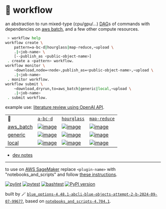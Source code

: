 # 📜 workflow

an abstraction to run mixed-type (cpu/gpu/...) [DAG](https://networkx.org/documentation/stable/reference/classes/digraph.html)s of commands with dependencies on [aws batch](https://aws.amazon.com/batch/), and a few other compute resources.

```bash
 > workflow help
workflow create \
	pattern=a-bc-d|hourglass|map-reduce,~upload \
	.|<job-name> \
	[--publish_as <public-object-name>]
 . create a <pattern> workflow.
workflow monitor \
	~download,node=<node>,publish_as=<public-object-name>,~upload \
	.|<job-name>
 . monitor workflow.
workflow submit \
	~download,dryrun,to=aws_batch|generic|local,~upload \
	.|<job-name>
 . submit workflow.
```

example use: [literature review using OpenAI API](https://github.com/kamangir/openai-commands/tree/main/openai_commands/literature_review).

|   |   |   |   |
| --- | --- | --- | --- |
| 📜 | [`a-bc-d`](./patterns/a-bc-d.dot) | [`hourglass`](./patterns/hourglass.dot) | [`map-reduce`](./patterns/map-reduce.dot) |
| [aws_batch](./runners/aws_batch.py) | [![image](https://kamangir-public.s3.ca-central-1.amazonaws.com/aws_batch-a-bc-d/workflow.gif?raw=true&random=YMLqSsMAlRKXoi7k)](https://kamangir-public.s3.ca-central-1.amazonaws.com/aws_batch-a-bc-d/workflow.gif?raw=true&random=YMLqSsMAlRKXoi7k) | [![image](https://kamangir-public.s3.ca-central-1.amazonaws.com/aws_batch-hourglass/workflow.gif?raw=true&random=gv16UsAiyDiNvjzF)](https://kamangir-public.s3.ca-central-1.amazonaws.com/aws_batch-hourglass/workflow.gif?raw=true&random=gv16UsAiyDiNvjzF) | [![image](https://kamangir-public.s3.ca-central-1.amazonaws.com/aws_batch-map-reduce/workflow.gif?raw=true&random=viCPR5ABBKelADRo)](https://kamangir-public.s3.ca-central-1.amazonaws.com/aws_batch-map-reduce/workflow.gif?raw=true&random=viCPR5ABBKelADRo) |
| [generic](./runners/generic.py) | [![image](https://kamangir-public.s3.ca-central-1.amazonaws.com/generic-a-bc-d/workflow.gif?raw=true&random=SHwMLMbAjFJxxMC0)](https://kamangir-public.s3.ca-central-1.amazonaws.com/generic-a-bc-d/workflow.gif?raw=true&random=SHwMLMbAjFJxxMC0) | [![image](https://kamangir-public.s3.ca-central-1.amazonaws.com/generic-hourglass/workflow.gif?raw=true&random=OJn4WI5T30ApCQTP)](https://kamangir-public.s3.ca-central-1.amazonaws.com/generic-hourglass/workflow.gif?raw=true&random=OJn4WI5T30ApCQTP) | [![image](https://kamangir-public.s3.ca-central-1.amazonaws.com/generic-map-reduce/workflow.gif?raw=true&random=vppoqb5QOWQp8aIQ)](https://kamangir-public.s3.ca-central-1.amazonaws.com/generic-map-reduce/workflow.gif?raw=true&random=vppoqb5QOWQp8aIQ) |
| [local](./runners/local.py) | [![image](https://kamangir-public.s3.ca-central-1.amazonaws.com/local-a-bc-d/workflow.gif?raw=true&random=CVxWPhk68i9EARjy)](https://kamangir-public.s3.ca-central-1.amazonaws.com/local-a-bc-d/workflow.gif?raw=true&random=CVxWPhk68i9EARjy) | [![image](https://kamangir-public.s3.ca-central-1.amazonaws.com/local-hourglass/workflow.gif?raw=true&random=F8YLOnSzYbchxi0y)](https://kamangir-public.s3.ca-central-1.amazonaws.com/local-hourglass/workflow.gif?raw=true&random=F8YLOnSzYbchxi0y) | [![image](https://kamangir-public.s3.ca-central-1.amazonaws.com/local-map-reduce/workflow.gif?raw=true&random=Y2uEqPIrzJcJzn9c)](https://kamangir-public.s3.ca-central-1.amazonaws.com/local-map-reduce/workflow.gif?raw=true&random=Y2uEqPIrzJcJzn9c) |

- [dev notes](https://arash-kamangir.medium.com/%EF%B8%8F-openai-experiments-54-e49117dc69ef)

---

to use on [AWS SageMaker](https://aws.amazon.com/sagemaker/) replace `<plugin-name>` with "notebooks_and_scripts" and follow [these instructions](https://github.com/kamangir/notebooks-and-scripts/blob/main/SageMaker.md).

[![pylint](https://github.com/kamangir/notebooks-and-scripts/actions/workflows/pylint.yml/badge.svg)](https://github.com/kamangir/notebooks-and-scripts/actions/workflows/pylint.yml) [![pytest](https://github.com/kamangir/notebooks-and-scripts/actions/workflows/pytest.yml/badge.svg)](https://github.com/kamangir/notebooks-and-scripts/actions/workflows/pytest.yml) [![bashtest](https://github.com/kamangir/notebooks-and-scripts/actions/workflows/bashtest.yml/badge.svg)](https://github.com/kamangir/notebooks-and-scripts/actions/workflows/bashtest.yml) [![PyPI version](https://img.shields.io/pypi/v/notebooks-and-scripts.svg)](https://pypi.org/project/notebooks-and-scripts/)

built by 🪄 [`blue_options-4.48.1-abcli-blue-objects-attempt-2-b-2024-09-07-99677`](https://github.com/kamangir/awesome-bash-cli), based on [`notebooks_and_scripts-4.704.1`](https://github.com/kamangir/notebooks-and-scripts).
